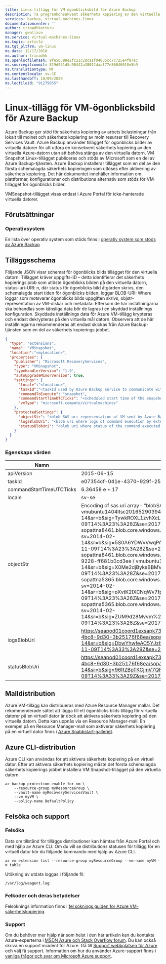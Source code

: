 ```yaml
---
title: Linux-tillägg för VM-ögonblicksbild för Azure Backup
description: Ta programkonsekvent säkerhets kopiering av den virtuella datorn från Azure Backup med hjälp av Linux-tillägget för VM-ögonblicksbild.
services: backup, virtual-machines-linux
documentationcenter: ''
author: trinadhkotturu
manager: gwallace
ms.service: virtual-machines-linux
ms.topic: article
ms.tgt_pltfrm: vm-linux
ms.date: 12/17/2018
ms.author: trinadhk
ms.openlocfilehash: 9fe50388e2fc21c28ca1f04035cc7c725e4f87ec
ms.sourcegitcommit: 829d951d5c90442a38012daaf77e86046018e5b9
ms.translationtype: MT
ms.contentlocale: sv-SE
ms.lasthandoff: 10/09/2020
ms.locfileid: "91275055"
---
```

# <a name="vm-snapshot-linux-extension-for-azure-backup"></a>Linux-tillägg för VM-ögonblicksbild för Azure Backup



Azure Backup ger stöd för säkerhets kopiering av arbets belastningar från lokalt till molnet och säkerhets kopiering av moln resurser till Recovery Services Vault. Azure Backup använder tillägget för ögonblicks bilder av virtuella datorer för att utföra en konsekvent säkerhets kopiering av den virtuella Azure-datorn utan att behöva stänga av den virtuella datorn. VM Snapshot Linux-tillägget publiceras och stöds av Microsoft som en del av Azure Backup-tjänsten. Azure Backup installerar tillägget som en del av den första schemalagda säkerhets kopieringen som utlöses efter aktivering av säkerhets kopiering. Det här dokumentet innehåller information om plattformar, konfigurationer och distributions alternativ som stöds för VM-tillägget för ögonblicks bilder.

VMSnapshot-tillägget visas endast i Azure Portal för icke-hanterade virtuella datorer.

## <a name="prerequisites"></a>Förutsättningar

### <a name="operating-system"></a>Operativsystem
En lista över operativ system som stöds finns i [operativ system som stöds av Azure Backup](../../backup/backup-azure-arm-vms-prepare.md#before-you-start)

## <a name="extension-schema"></a>Tilläggsschema

Följande JSON visar schemat för ögonblicks bilds tillägget för den virtuella datorn. Tillägget kräver uppgifts-ID – detta identifierar det säkerhets kopierings jobb som utlöste ögonblicks bilden på den virtuella datorn, status-uri-URI: n, där status för ögonblicks bild åtgärden skrivs, den schemalagda start tiden för ögonblicks bilden, loggar BLOB-URI: Where loggar som motsvarar ögonblicks bilds uppgiften skrivs, objstr-representation av VM-diskar och metadata.  Eftersom de här inställningarna ska behandlas som känsliga data bör de lagras i en skyddad inställnings konfiguration. Skyddade inställnings data för Azure VM-tillägg krypteras och endast dekrypteras på den virtuella mål datorn. Observera att de här inställningarna rekommenderas att endast skickas från Azure Backup-tjänsten som en del av säkerhets kopierings jobbet.

```json
{
  "type": "extensions",
  "name": "VMSnapshot",
  "location":"<myLocation>",
  "properties": {
    "publisher": "Microsoft.RecoveryServices",
    "type": "VMSnapshot",
    "typeHandlerVersion": "1.9",
    "autoUpgradeMinorVersion": true,
    "settings": {
      "locale":"<location>",
      "taskId":"<taskId used by Azure Backup service to communicate with extension>",
      "commandToExecute": "snapshot",
      "commandStartTimeUTCTicks": "<scheduled start time of the snapshot task>",
      "vmType": "microsoft.compute/virtualmachines"
    },
    "protectedSettings": {
      "objectStr": "<blob SAS uri representation of VM sent by Azure Backup service to extension>",
      "logsBlobUri": "<blob uri where logs of command execution by extension are written to>",
      "statusBlobUri": "<blob uri where status of the command executed by extension is written>"
    }
  }
}
```

### <a name="property-values"></a>Egenskaps värden

| Namn | Värde/exempel | Datatyp |
| ---- | ---- | ---- |
| apiVersion | 2015-06-15 | date |
| taskId | e07354cf-041e-4370-929f-25a319ce8933_1 | sträng |
| commandStartTimeUTCTicks | 6.36458 e + 17 | sträng |
| locale | sv-se | sträng |
| objectStr | Encoding of sas uri array- "blobSASUri": ["https: \/ \/ sopattna5365.blob.core.windows.net \/ vhds \/ vmubuntu1404ltsc201652903941.vhd?sv=2014-02-14&sr=b&sig=TywkROXL1zvhXcLujtCut8g3jTpgbE6JpSWRLZxAdtA%3D&st=2017-11-09T14%3A23%3A28Z&se=2017-11-09T17%3A38%3A28Z&sp=rw", "https: \/ \/ sopattna8461.blob.core.windows.net \/ vhds \/ vmubuntu1404ltsc-20160629-122418.vhd?sv=2014-02-14&sr=b&sig=5S0A6YDWvVwqPAkzWXVy%2BS%2FqMwzFMbamT5upwx05v8Q%3D&st=2017-11-09T14%3A23%3A28Z&se=2017-11-09T17%3A38%3A28Z&sp=rw", "https: \/ \/ sopattna8461.blob.core.windows.net \/ bootdiagnostics-vmubuntu1-deb58392-ed5e-48be-9228-ff681b0cd3ee \/ vmubuntu1404ltsc-20160629-122541.vhd?sv=2014-02-14&sr=b&sig=X0Me2djByksBBMVXMGIUrcycvhQSfjYvqKLeRA7nBD4%3D&st=2017-11-09T14%3A23%3A28Z&se=2017-11-09T17%3A38%3A28Z&sp=rw", "https: \/ \/ sopattna5365.blob.core.windows.net \/ vhds \/ vmubuntu1404ltsc-20160701-163922.vhd?sv=2014-02-14&sr=b&sig=oXvtK2IXCNqWv7fpjc7TAzFDpc1GoXtT7r%2BC%2BNIAork%3D&st=2017-11-09T14%3A23%3A28Z&se=2017-11-09T17%3A38%3A28Z&sp=rw", "https: \/ \/ sopattna5365.blob.core.windows.net \/ vhds \/ vmubuntu1404ltsc-20170705-124311.vhd?sv=2014-02-14&sr=b&sig=ZUM9d28Mvvm%2FfrhJ71TFZh0Ni90m38bBs3zMl%2FQ9rs0%3D&st=2017-11-09T14%3A23%3A28Z&se=2017-11-09T17%3A38%3A28Z&sp=rw"] | sträng |
| logsBlobUri | https://seapod01coord1exsapk732.blob.core.windows.net/bcdrextensionlogs-d45d8a1c-281e-4bc8-9d30-3b25176f68ea/sopattna-vmubuntu1404ltsc.v2.Logs.txt?sv=2014-02-14&sr=b&sig=DbwYhwfeAC5YJzISgxoKk%2FEWQq2AO1vS1E0rDW%2FlsBw%3D&st=2017-11-09T14%3A33%3A29Z&se=2017-11-09T17%3A38%3A29Z&sp=rw | sträng |
| statusBlobUri | https://seapod01coord1exsapk732.blob.core.windows.net/bcdrextensionlogs-d45d8a1c-281e-4bc8-9d30-3b25176f68ea/sopattna-vmubuntu1404ltsc.v2.Status.txt?sv=2014-02-14&sr=b&sig=96RZBpTKCjmV7QFeXm5IduB%2FILktwGbLwbWg6Ih96Ao%3D&st=2017-11-09T14%3A33%3A29Z&se=2017-11-09T17%3A38%3A29Z&sp=rw | sträng |



## <a name="template-deployment"></a>Malldistribution

Azure VM-tillägg kan distribueras med Azure Resource Manager mallar. Det rekommenderade sättet att lägga till ett ögonblicks bilds tillägg för virtuella datorer på en virtuell dator är dock att aktivera säkerhets kopiering på den virtuella datorn. Detta kan uppnås via en Resource Manager-mall.  En exempel på en Resource Manager-mall som aktiverar säkerhets kopiering på en virtuell dator finns i [Azure Snabbstart-galleriet](https://azure.microsoft.com/resources/templates/101-recovery-services-backup-vms/).


## <a name="azure-cli-deployment"></a>Azure CLI-distribution

Azure CLI kan användas för att aktivera säkerhets kopiering på en virtuell dator. Efter att aktivera säkerhets kopiering måste det första schemalagda säkerhets kopierings jobbet installera VM Snapshot-tillägget på den virtuella datorn.

```azurecli
az backup protection enable-for-vm \
    --resource-group myResourceGroup \
    --vault-name myRecoveryServicesVault \
    --vm myVM \
    --policy-name DefaultPolicy
```

## <a name="troubleshoot-and-support"></a>Felsöka och support

### <a name="troubleshoot"></a>Felsöka

Data om tillstånd för tilläggs distributioner kan hämtas från Azure Portal och med hjälp av Azure CLI. Om du vill se distributions statusen för tillägg för en virtuell dator kör du följande kommando med hjälp av Azure CLI.

```azurecli
az vm extension list --resource-group myResourceGroup --vm-name myVM -o table
```

Utökning av utdata loggas i följande fil:

```
/var/log/waagent.log
```

### <a name="error-codes-and-their-meanings"></a>Felkoder och deras betydelser

Felsöknings information finns i [fel söknings guiden för Azure VM-säkerhetskopiering](../../backup/backup-azure-vms-troubleshoot.md).

### <a name="support"></a>Support

Om du behöver mer hjälp när som helst i den här artikeln kan du kontakta Azure-experterna i [MSDN Azure och Stack Overflow forum](https://azure.microsoft.com/support/forums/). Du kan också skriva en support incident för Azure. Gå till [Support webbplatsen för Azure](https://azure.microsoft.com/support/options/) och välj få support. Information om hur du använder Azure-support finns i [vanliga frågor och svar om Microsoft Azure support](https://azure.microsoft.com/support/faq/).
